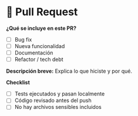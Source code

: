 # 🧪 Pull Request

**¿Qué se incluye en este PR?**
- [ ] Bug fix
- [ ] Nueva funcionalidad
- [ ] Documentación
- [ ] Refactor / tech debt

**Descripción breve:**
Explica lo que hiciste y por qué.

**Checklist**
- [ ] Tests ejecutados y pasan localmente
- [ ] Código revisado antes del push
- [ ] No hay archivos sensibles incluidos
